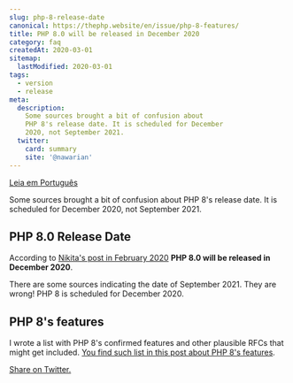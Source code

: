 ```yaml
---
slug: php-8-release-date
canonical: https://thephp.website/en/issue/php-8-features/
title: PHP 8.0 will be released in December 2020
category: faq
createdAt: 2020-03-01
sitemap:
  lastModified: 2020-03-01
tags:
  - version
  - release
meta:
  description:
    Some sources brought a bit of confusion about
    PHP 8's release date. It is scheduled for December
    2020, not September 2021.
  twitter:
    card: summary
    site: '@nawarian'
---
```


[Leia em Português](/br/edicao/php-8-data-de-lancamento/)

Some sources brought a bit of confusion about
PHP 8's release date. It is scheduled for December 2020,
not September 2021.

## PHP 8.0 Release Date

According to [Nikita's post in February 2020](https://twitter.com/nikita_ppv/status/1226791766088704000)
**PHP 8.0 will be released in December 2020**.

There are some sources indicating the date of September 2021.
They are wrong! PHP 8 is scheduled for December 2020.

## PHP 8's features

I wrote a list with PHP 8's confirmed features and
other plausible RFCs that might get included.
[You find such list in this post about PHP 8's features](/en/issue/php-8-features/).

[Share on Twitter.](https://twitter.com/intent/tweet?text=PHP+8.0+will+be+released+this+December+2020!+-+See+https://thephp.website/br/edicao/php-8-release-date/)

<script type="application/ld+json">
{
    "@context": "https://schema.org",
    "@type": "FAQPage",
    "mainEntity": [
        {
            "@type": "Question",
            "name": "When will PHP 8 be released?",
            "acceptedAnswer": {
                "@type": "Answer",
                "text": "PHP 8.0 was released in December 2020.<a href={{ $page->getUrl() }}>Read More.</a>"
            }
        }
    ]
}
</script>
